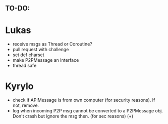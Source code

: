 ## TO-DO:

# Lukas

- receive msgs as Thread or Coroutine?
- pull request with challenge
- set def charset
- make P2PMessage an Interface
- thread safe

# Kyrylo

- check if APIMessage is from own computer (for security reasons). If not, remove.
- log when incoming P2P msg cannot be converted to a P2PMessage obj. Don't crash but ignore the msg then. (for sec
  reasons) (+)